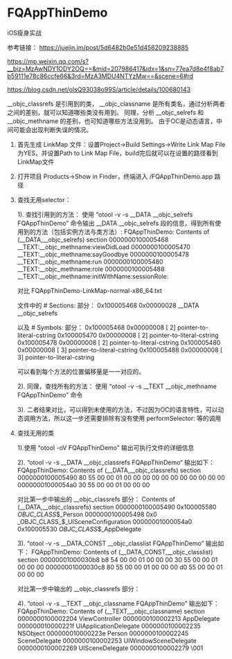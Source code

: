 # FQAppThinDemo

iOS瘦身实战

参考链接：
https://juejin.im/post/5d6482b0e51d456209238885

https://mp.weixin.qq.com/s?__biz=MzAwNDY1ODY2OQ==&mid=207986417&idx=1&sn=77ea7d8e4f8ab7b59111e78c86ccfe66&3rd=MzA3MDU4NTYzMw==&scene=6#rd

https://blog.csdn.net/olsQ93038o99S/article/details/100680143

__objc_classrefs 是引用到的类， __objc_classname 是所有类名，通过分析两者之间的差别，就可以知道哪些类没有用到。
同理，分析 __objc_selrefs 和 __objc_methname 的差别，也可知道哪些方法没用到。
由于OC是动态语言，中间可能会出现判断失误的情况。

1. 首先生成 LinkMap 文件：设置Project->Build Settings->Write Link Map File为YES，并设置Path to Link Map File，build完后就可以在设置的路径看到LinkMap文件
2. 打开项目 Products->Show in Finder，终端进入 /FQAppThinDemo.app 路径
3. 查找无用selector：
	
	1). 查找引用到的方法：
	使用 “otool -v -s __DATA __objc_selrefs FQAppThinDemo” 命令输出 __DATA __objc_selrefs 段的信息，得到所有使用到的方法（包括实例方法与类方法）:
	FQAppThinDemo:
	Contents of (__DATA,__objc_selrefs) section
	0000000100005468  __TEXT:__objc_methname:viewDidLoad
	0000000100005470  __TEXT:__objc_methname:sayGoodbye
	0000000100005478  __TEXT:__objc_methname:run
	0000000100005480  __TEXT:__objc_methname:role
	0000000100005488  __TEXT:__objc_methname:initWithName:sessionRole:

	对比 FQAppThinDemo-LinkMap-normal-x86_64.txt

	文件中的 # Sections: 部分：
	0x100005468	0x00000028	__DATA	__objc_selrefs

	以及 # Symbols: 部分：
	0x100005468	0x00000008	[  2] pointer-to-literal-cstring
	0x100005470	0x00000008	[  2] pointer-to-literal-cstring
	0x100005478	0x00000008	[  2] pointer-to-literal-cstring
	0x100005480	0x00000008	[  3] pointer-to-literal-cstring
	0x100005488	0x00000008	[  3] pointer-to-literal-cstring

	可以看到每个方法的位置偏移量是一一对应的。

	2). 同理，查找所有的方法：
	使用 “otool -v -s __TEXT __objc_methname FQAppThinDemo” 命令

	3). 二者结果对比，可以得到未使用的方法，不过因为OC的语言特性，可以动态调用方法，所以这一步还需要排除有没有使用 performSelector: 等的调用

4. 查找无用的类
	
	1).使用 “otool -oV FQAppThinDemo” 输出可执行文件的详细信息

	2). “otool -v -s __DATA __objc_classrefs FQAppThinDemo“ 输出如下：
	FQAppThinDemo:
	Contents of (__DATA,__objc_classrefs) section
	0000000100005490	80 55 00 00 01 00 00 00 00 00 00 00 00 00 00 00 
	00000001000054a0	30 55 00 00 01 00 00 00 

	对比第一步中输出的 __objc_classrefs 部分：
	Contents of (__DATA,__objc_classrefs) section
	0000000100005490 0x100005580 _OBJC_CLASS_$_Person
	0000000100005498 0x0 _OBJC_CLASS_$_UISceneConfiguration
	00000001000054a0 0x100005530 _OBJC_CLASS_$_AppDelegate
	
	3). “otool -v -s __DATA_CONST __objc_classlist FQAppThinDemo” 输出如下：
	FQAppThinDemo:
	Contents of (__DATA_CONST,__objc_classlist) section
	00000001000030b8	b8 54 00 00 01 00 00 00 30 55 00 00 01 00 00 00 
	00000001000030c8	80 55 00 00 01 00 00 00 d0 55 00 00 01 00 00 00 

	对比第一步中输出的 __objc_classrefs 部分：

	4). “otool -v -s __TEXT __objc_classname FQAppThinDemo” 输出如下：
	FQAppThinDemo:
	Contents of (__TEXT,__objc_classname) section
	0000000100002204  ViewController
	0000000100002213  AppDelegate
	000000010000221f  UIApplicationDelegate
	0000000100002235  NSObject
	000000010000223e  Person
	0000000100002245  SceneDelegate
	0000000100002253  UIWindowSceneDelegate
	0000000100002269  UISceneDelegate
	0000000100002279  \001






















